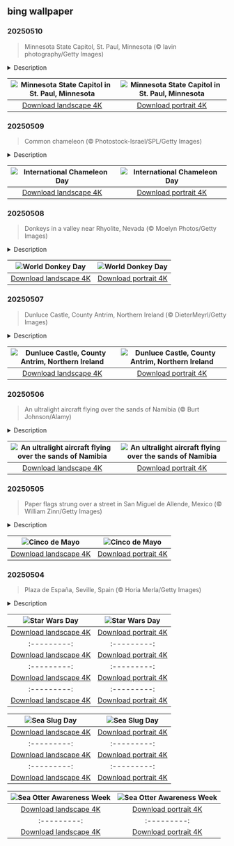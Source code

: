 ## bing wallpaper

### 20250510

> Minnesota State Capitol, St. Paul, Minnesota (© lavin photography/Getty Images)

<details>
<summary>Description</summary>

> A grand and gilded sight—the heart of the Minnesota State Capitol is waiting to be explored. Home to the Minnesota Senate, the House of Representatives, the governor's office, and the attorney general's office, this building also houses a chamber for the Minnesota Supreme Court. Designed in the Beaux-Arts and American Renaissance styles, the Capitol integrates modern materials like iron, glass, and steel. The term 'Beaux-Arts' was not used when the Capitol was built, but the style gained popularity, partly due to the architecture showcased at the 1893 Chicago World's Columbian Exposition. Architect Cass Gilbert's design features a remarkable dome, which is inspired by St. Peter's Basilica in the Vatican City. Featured in today's image, it is the second-largest self-supported marble dome in the world.
> 
> This dome is built in three layers, each serving a different purpose. The outermost layer, made of Georgia marble, holds itself up by sheer weight alone. Inside, a brick-and-steel cone adds support and helps drain water to withstand Minnesota's harsh winters. The innermost layer is the beautifully decorated dome visible from the rotunda. Resting at its base, twelve marble eagles stand alongside the surrounding columns. Crowning the structure is an elegant stone lantern, topped with a gleaming gold-leaf-covered finial globe.
> 
> 

</details>

| ![Minnesota State Capitol in St. Paul, Minnesota](https://cn.bing.com/th?id=OHR.MinnesotaRotunda_EN-US6605011856_UHD.jpg&pid=hp&w=400&h=224&rs=1&c=4) | ![Minnesota State Capitol in St. Paul, Minnesota](https://cn.bing.com/th?id=OHR.MinnesotaRotunda_EN-US6605011856_1080x1920.jpg&pid=hp&w=155&h=315&rs=1&c=4) |
|:---------:|:---------:|
| [Download landscape 4K](https://cn.bing.com/th?id=OHR.MinnesotaRotunda_EN-US6605011856_UHD.jpg) | [Download portrait 4K](https://cn.bing.com/th?id=OHR.MinnesotaRotunda_EN-US6605011856_1080x1920.jpg) |

### 20250509

> Common chameleon (© Photostock-Israel/SPL/Getty Images)

<details>
<summary>Description</summary>

> One moment they're blending in, the next they're flaunting a new shade—chameleons really know how to color the world. But every May 9, these masters of disguise can't hide from the spotlight. International Chameleon Day celebrates their color-shifting skills, zippy tongues, and wild adaptations. Chameleons change colors to help regulate their body temperature, attract mates, and communicate with others. Specialized skin cells, including iridophores, reflect light to create dazzling displays. Some species turn bright to signal aggression, while others adopt subdued tones to avoid attention.
> 
> A chameleon's eyes move independently, scanning for predators or prey. With 360-degree vision and a lightning-fast sticky tongue, they're stealthy hunters and agile escape artists. Their zygodactylous feet (two toes forward, two toes back) and prehensile tails give them an iron grip, making them expert climbers in tricky treetops. So, today, whether you stand out or fade in, take a moment to appreciate these incredible creatures.
> 
> 

</details>

| ![International Chameleon Day](https://cn.bing.com/th?id=OHR.CuteChameleon_EN-US6483346105_UHD.jpg&pid=hp&w=400&h=224&rs=1&c=4) | ![International Chameleon Day](https://cn.bing.com/th?id=OHR.CuteChameleon_EN-US6483346105_1080x1920.jpg&pid=hp&w=155&h=315&rs=1&c=4) |
|:---------:|:---------:|
| [Download landscape 4K](https://cn.bing.com/th?id=OHR.CuteChameleon_EN-US6483346105_UHD.jpg) | [Download portrait 4K](https://cn.bing.com/th?id=OHR.CuteChameleon_EN-US6483346105_1080x1920.jpg) |

### 20250508

> Donkeys in a valley near Rhyolite, Nevada (© Moelyn Photos/Getty Images)

<details>
<summary>Description</summary>

> On May 8 each year, donkeys get their moment in the sun—though they'd probably prefer the shade. World Donkey Day, established by Dr. Abdul Raziq Kakar, a livestock expert from Pakistan, is all about celebrating these hardworking animals. Donkeys have a reputation for being stubborn, but that's just a misunderstanding. They're actually cautious thinkers. Unlike horses, which might bolt at danger, donkeys take a moment to assess the situation before reacting. From ancient trade routes to modern farms, donkeys have been essential to transportation and agriculture. In many parts of the world, they're still the backbone of rural economies, carrying supplies across difficult terrain where vehicles can't go. Despite their vital role, donkeys face serious challenges. Many endure overwork, poor treatment, and abandonment.
> 
> Spanish explorers introduced donkeys, or burros, to North America in the 1500s. Today is a great excuse to visit Beatty, Nevada, where these mammals roam freely and interact with the townsfolk. While you're there, don't miss the Rhyolite ghost town, a relic of the gold rush era. Whether pulling carts, working in therapy programs, or just being adorable, these creatures deserve more appreciation. So, let's give them their due—and maybe even a bray of applause.
> 
> 

</details>

| ![World Donkey Day](https://cn.bing.com/th?id=OHR.RhyoliteDonkeys_EN-US6439068828_UHD.jpg&pid=hp&w=400&h=224&rs=1&c=4) | ![World Donkey Day](https://cn.bing.com/th?id=OHR.RhyoliteDonkeys_EN-US6439068828_1080x1920.jpg&pid=hp&w=155&h=315&rs=1&c=4) |
|:---------:|:---------:|
| [Download landscape 4K](https://cn.bing.com/th?id=OHR.RhyoliteDonkeys_EN-US6439068828_UHD.jpg) | [Download portrait 4K](https://cn.bing.com/th?id=OHR.RhyoliteDonkeys_EN-US6439068828_1080x1920.jpg) |

### 20250507

> Dunluce Castle, County Antrim, Northern Ireland (© DieterMeyrl/Getty Images)

<details>
<summary>Description</summary>

> If Dunluce Castle, pictured here, feels like something straight out of 'Game of Thrones,' that's because it is the real-life inspiration for Pyke, the seat of House Greyjoy. Built in the 13th century, this castle in County Antrim, Northern Ireland, was once a stronghold of the MacDonnells of Antrim, a branch of the Clan MacDonnell that played a key role in Irish politics from the 15th to the 17th century. The family's fortunes declined after the Battle of the Boyne in 1690, and with little money for upkeep, the castle gradually fell into ruin.
> 
> Dunluce Castle is steeped in legend, including the tale of its banshee. Maeve Roe, the only daughter of Lord MacQuillan, defied an arranged marriage and was locked away in the castle's turret. One night, as Maeve Roe and her lover fled by boat, a fierce storm struck, dragging them both to a watery grave. Locals say her ghostly cries still echo from the turret. Today, visitors can explore the windswept remains of this medieval fortress, imagining the feasts and battles that once took place here. And if the castle itself isn't impressive enough, the views over the Causeway Coast certainly are.
> 
> 

</details>

| ![Dunluce Castle, County Antrim, Northern Ireland](https://cn.bing.com/th?id=OHR.DunluceIreland_EN-US6236791025_UHD.jpg&pid=hp&w=400&h=224&rs=1&c=4) | ![Dunluce Castle, County Antrim, Northern Ireland](https://cn.bing.com/th?id=OHR.DunluceIreland_EN-US6236791025_1080x1920.jpg&pid=hp&w=155&h=315&rs=1&c=4) |
|:---------:|:---------:|
| [Download landscape 4K](https://cn.bing.com/th?id=OHR.DunluceIreland_EN-US6236791025_UHD.jpg) | [Download portrait 4K](https://cn.bing.com/th?id=OHR.DunluceIreland_EN-US6236791025_1080x1920.jpg) |

### 20250506

> An ultralight aircraft flying over the sands of Namibia (© Burt Johnson/Alamy)

<details>
<summary>Description</summary>

> Imagine soaring through the skies in an ultralight aircraft, the wind rushing past as you take in the picturesque views. Below, the world's oldest desert, the Namib, stretches endlessly, shaped by winds over 55 million years. This is Namibia—a surreal landscape of towering dunes, dry riverbeds, and shifting sands.
> 
> Unlike traditional aircraft, ultralights offer an unmatched sense of freedom. Also known as microlights, these small planes are designed for low-altitude, slow-speed flying. Their weight and speed limits vary by country; in the United States, they should weigh under 254 pounds when empty and not go over 55 knots (63 miles per hour) at full power. With open or semi-enclosed cockpits, ultralights provide breathtaking panoramic views, making each flight an immersive experience. Ultralight aviation emerged in the late 1970s and early 1980s, revolutionizing recreational flying. With minimal regulations and lightweight design, these aircraft offer an accessible and exhilarating way to explore some of the world's most remote and beautiful places, like the one we see in today's image.
> 
> 

</details>

| ![An ultralight aircraft flying over the sands of Namibia](https://cn.bing.com/th?id=OHR.FlyoverNamibia_EN-US6033011196_UHD.jpg&pid=hp&w=400&h=224&rs=1&c=4) | ![An ultralight aircraft flying over the sands of Namibia](https://cn.bing.com/th?id=OHR.FlyoverNamibia_EN-US6033011196_1080x1920.jpg&pid=hp&w=155&h=315&rs=1&c=4) |
|:---------:|:---------:|
| [Download landscape 4K](https://cn.bing.com/th?id=OHR.FlyoverNamibia_EN-US6033011196_UHD.jpg) | [Download portrait 4K](https://cn.bing.com/th?id=OHR.FlyoverNamibia_EN-US6033011196_1080x1920.jpg) |

### 20250505

> Paper flags strung over a street in San Miguel de Allende, Mexico (© William Zinn/Getty Images)

<details>
<summary>Description</summary>

> Cinco de Mayo, or the Fifth of May, marks the Mexican army's victory over France at the Battle of Puebla on May 5, 1862. While it is only celebrated sporadically in Mexico, it has become a vibrant celebration of Mexican culture and heritage in the US, especially in cities like Los Angeles, Chicago, and Houston. This holiday is often mistaken for Mexican Independence Day, but that falls on September 16. Instead, Cinco de Mayo honors Mexico's fight against foreign rule and symbolizes resilience and unity. The battle itself was brief, lasting from daybreak to early evening, but the Mexican army, led by General Ignacio Zaragoza, managed to defeat a much larger and better-equipped French force. Today, Cinco de Mayo festivities feature parades, mariachi music, folk dancing, and delicious foods like tacos and mole poblano. Whether you're joining a festival or just enjoying a plate of Mexican cuisine, it's a great day to appreciate Mexico's rich history and traditions. Viva Mexico!
> 
> 
> 
> 

</details>

| ![Cinco de Mayo](https://cn.bing.com/th?id=OHR.CincoFlags_EN-US5873749093_UHD.jpg&pid=hp&w=400&h=224&rs=1&c=4) | ![Cinco de Mayo](https://cn.bing.com/th?id=OHR.CincoFlags_EN-US5873749093_1080x1920.jpg&pid=hp&w=155&h=315&rs=1&c=4) |
|:---------:|:---------:|
| [Download landscape 4K](https://cn.bing.com/th?id=OHR.CincoFlags_EN-US5873749093_UHD.jpg) | [Download portrait 4K](https://cn.bing.com/th?id=OHR.CincoFlags_EN-US5873749093_1080x1920.jpg) |

### 20250504

> Plaza de España, Seville, Spain (© Horia Merla/Getty Images)

<details>
<summary>Description</summary>

> On May 4, 'Star Wars' fans celebrate Star Wars Day, a tribute to the beloved franchise created by George Lucas. The film series consists of nine movies, collectively referred to as the 'Skywalker Saga.' One of the memorable filming locations is Plaza de España in Seville, Spain, as seen in today's image. This beautiful square, with its semi-elliptical shape and stunning architecture, was used as the city of Theed on the planet Naboo. The scene where Senator Amidala arrives in Naboo, featuring Natalie Portman and Hayden Christensen, was filmed here. Plaza de España's unique design, with its central building, towers, and fountain, adds a touch of magic to the Star Wars universe. This historic square, designed by Aníbal González, was originally built for the Ibero-American Exposition in 1929.
> 
> Whether you are in Spain or elsewhere in the galaxy, May the Force be with you today!
> 
> 

</details>

| ![Star Wars Day](https://cn.bing.com/th?id=OHR.SevilleNaboo_EN-US5814352031_UHD.jpg&pid=hp&w=400&h=224&rs=1&c=4) | ![Star Wars Day](https://cn.bing.com/th?id=OHR.SevilleNaboo_EN-US5814352031_1080x1920.jpg&pid=hp&w=155&h=315&rs=1&c=4) |
|:---------:|:---------:|
| [Download landscape 4K](https://cn.bing.com/th?id=OHR.SevilleNaboo_EN-US5814352031_UHD.jpg) | [Download portrait 4K](https://cn.bing.com/th?id=OHR.SevilleNaboo_EN-US5814352031_1080x1920.jpg) |](https://cn.bing.com/th?id=OHR.RedwoodGrove_EN-US3412092024_1080x1920.jpg&pid=hp&w=155&h=315&rs=1&c=4) |
|:---------:|:---------:|
| [Download landscape 4K](https://cn.bing.com/th?id=OHR.RedwoodGrove_EN-US3412092024_UHD.jpg) | [Download portrait 4K](https://cn.bing.com/th?id=OHR.RedwoodGrove_EN-US3412092024_1080x1920.jpg) |![World Penguin Day](https://cn.bing.com/th?id=OHR.MagellanicPenguin_EN-US3332048594_UHD.jpg&pid=hp&w=400&h=224&rs=1&c=4) | ![World Penguin Day](https://cn.bing.com/th?id=OHR.MagellanicPenguin_EN-US3332048594_1080x1920.jpg&pid=hp&w=155&h=315&rs=1&c=4) |
|:---------:|:---------:|
| [Download landscape 4K](https://cn.bing.com/th?id=OHR.MagellanicPenguin_EN-US3332048594_UHD.jpg) | [Download portrait 4K](https://cn.bing.com/th?id=OHR.MagellanicPenguin_EN-US3332048594_1080x1920.jpg) |naiSpires_EN-US3294247007_1080x1920.jpg) |urtle_EN-US6100263163_1080x1920.jpg) |as_EN-US6430903741_UHD.jpg) | [Download portrait 4K](https://cn.bing.com/th?id=OHR.Calacas_EN-US6430903741_1080x1920.jpg) |.com/th?id=OHR.SealRiver_EN-US6267835630_1080x1920.jpg&pid=hp&w=155&h=315&rs=1&c=4) |
|:---------:|:---------:|
| [Download landscape 4K](https://cn.bing.com/th?id=OHR.SealRiver_EN-US6267835630_UHD.jpg) | [Download portrait 4K](https://cn.bing.com/th?id=OHR.SealRiver_EN-US6267835630_1080x1920.jpg) |e a more fitting name. Someone call Terry.
> 
> 

</details>

| ![Sea Slug Day](https://cn.bing.com/th?id=OHR.SeaAngel_EN-US5531672696_UHD.jpg&pid=hp&w=400&h=224&rs=1&c=4) | ![Sea Slug Day](https://cn.bing.com/th?id=OHR.SeaAngel_EN-US5531672696_1080x1920.jpg&pid=hp&w=155&h=315&rs=1&c=4) |
|:---------:|:---------:|
| [Download landscape 4K](https://cn.bing.com/th?id=OHR.SeaAngel_EN-US5531672696_UHD.jpg) | [Download portrait 4K](https://cn.bing.com/th?id=OHR.SeaAngel_EN-US5531672696_1080x1920.jpg) |OHR.DarkSkyAcadia_EN-US6966527964_1080x1920.jpg) |.bing.com/th?id=OHR.GoldenJellyfish_EN-US6743816471_1080x1920.jpg&pid=hp&w=155&h=315&rs=1&c=4) |
|:---------:|:---------:|
| [Download landscape 4K](https://cn.bing.com/th?id=OHR.GoldenJellyfish_EN-US6743816471_UHD.jpg) | [Download portrait 4K](https://cn.bing.com/th?id=OHR.GoldenJellyfish_EN-US6743816471_1080x1920.jpg) |ng.com/th?id=OHR.LastDollarRoad_EN-US7923638318_UHD.jpg&pid=hp&w=400&h=224&rs=1&c=4) | ![First day of autumn](https://cn.bing.com/th?id=OHR.LastDollarRoad_EN-US7923638318_1080x1920.jpg&pid=hp&w=155&h=315&rs=1&c=4) |
|:---------:|:---------:|
| [Download landscape 4K](https://cn.bing.com/th?id=OHR.LastDollarRoad_EN-US7923638318_UHD.jpg) | [Download portrait 4K](https://cn.bing.com/th?id=OHR.LastDollarRoad_EN-US7923638318_1080x1920.jpg) |ppers who hunted otters to near extinction before they were protected by law. Although sea otter populations have rebounded, they are still considered endangered. Otters live along the Pacific Coast of North America, from California up to Alaska. Although they can walk on land, they almost never find the need or desire to, even when it's nap time. When they're ready for a snooze, they'll raft up, wrap themselves in a strand of kelp to keep them from drifting away, and recline on the world's biggest waterbed.

</details>

| ![Sea Otter Awareness Week](https://cn.bing.com/th?id=OHR.SitkaOtters_EN-US7714053956_UHD.jpg&pid=hp&w=400&h=224&rs=1&c=4) | ![Sea Otter Awareness Week](https://cn.bing.com/th?id=OHR.SitkaOtters_EN-US7714053956_1080x1920.jpg&pid=hp&w=155&h=315&rs=1&c=4) |
|:---------:|:---------:|
| [Download landscape 4K](https://cn.bing.com/th?id=OHR.SitkaOtters_EN-US7714053956_UHD.jpg) | [Download portrait 4K](https://cn.bing.com/th?id=OHR.SitkaOtters_EN-US7714053956_1080x1920.jpg) |oo_EN-US7569665443_UHD.jpg&pid=hp&w=400&h=224&rs=1&c=4) | ![World Bamboo Day](https://cn.bing.com/th?id=OHR.ArashiyamaBamboo_EN-US7569665443_1080x1920.jpg&pid=hp&w=155&h=315&rs=1&c=4) |
|:---------:|:---------:|
| [Download landscape 4K](https://cn.bing.com/th?id=OHR.ArashiyamaBamboo_EN-US7569665443_UHD.jpg) | [Download portrait 4K](https://cn.bing.com/th?id=OHR.ArashiyamaBamboo_EN-US7569665443_1080x1920.jpg) |